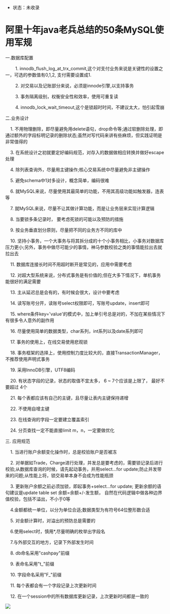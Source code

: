 - 状态：未收录

# 阿里十年java老兵总结的50条MySQL使用军规

一.数据库配置

        1. innodb\_flush\_log\_at\_trx\_commit,这个对支付业务来说是关键性的设置之一，可选的参数值有0,1,2, 支付需要设置成1.

        2. 对交易以及记账部分来说，必须是innode引擎,以支持事务

        3. 事务隔离级别，权衡安全性和效率，使用可重复读

        4. innodb\_lock\_wait\_timeout,这个是锁超时时间，不建议太大，怕引起雪崩

二.业务设计

    1. 不用物理删除，即尽量避免用delete语句，drop命令等;通过软删除处理，即通过额外的字段标明记录的删除状态;虽然对写代码来讲有些麻烦，但实践证明是非常值得的

    3. 在系统设计之初就要定好编码规范，对存入的数据做相应转换并做好escape处理

    4. 除列表查询外，尽量用主键操作;核心交易系统中尽量避免非主键操作

    5. 避免schema中1对多设计，概念简单，编码很难

    6. 就MySQL来说，尽量使用其最简单的功能，不用其高级功能如触发器，连表等

    7. 就MySQL来说，尽量不让其做计算功能，而是让业务层来实现计算逻辑

    8. 当要锁多条记录时， 要考虑死锁的可能以及预防的措施

    9. 按业务垂直划分原则，尽量把不同的业务方不同的库中

    10. 坚持小事务，一个大事务与将其拆分成的十个小事务相比，小事务对数据库压力更小;另外，事务中做尽可能少的事情，神马参数校验之类的事情能拉出去就拉出去

    11. 数据库连接长时间不用超时断开是常见的，应用中需要考虑

    12. 对超大型系统来说，分布式事务是有价值的;但在大多下情况下，单机事务能很好的满足需要

    13. 主从延迟总是会有的，有时候会很大，设计中要考虑

    14. 读写账号分开，读账号select权限即可，写账号update，insert即可

    15. where条件key='value'的模式中，加上单引号总是对的，不加在某些情况下有很多令人意外的副作用

    16. 尽量使用简单的数据类型，char系列，int系列以及date系列即可

    17. 事务的使用上，在线交易使用悲观锁

    18. 事务框架的选择上，使用控制力度比较大的，直接TransactionManager，不推荐使用声明式事务

    19. 采用InnoDB引擎，UTF8编码

    20. 有状态字段的记录，状态的取值不宜太多， 6 ~ 7个应该是上限了， 最好不要超过 4个

    21. 每个表都应该有自己的主键，且尽量让表内主键保持递增

    22. 不使用自增主键

    23. 在线查询的字段一定要建立覆盖索引

    24. 分页查找一定不能直接limit m，n，一定要做优化

三. 应用规范

    1. 当进行账户余额变化操作时，总是校验账户是否被冻

    2. 对单据如Trade，Charge进行处理，并发总是要考虑的，需要锁记录后进行校验;从数据库查询的时候，请先起动事务，并用select...for update;防止并发带来的问题;从性能上将，锁交易单本身不会成为性能瓶颈

    3. 更新账户余额之前必须加锁，即起事务+select...for update; 更新余额的语句建议是update table set 余额=余额+/-发生额， 自然在代码逻辑中做各种边界值校验，包括不溢出，不小于0等

    4.金额都统一单位，以分为单位合适;数据类型为有符号64位整形数合适

    5. 对金额计算时，对溢出的预防总是需要的

    6.使用select时，慎用\*,尽量明确的枚举出字段名

    7.与外部交互的地方，记录下外部发生时间

    8. db命名采用"cashpay"前缀

    9. 表命名采用"t\_"前缀

    10. 字段命名采用"F\_"前缀

    11. 每个表都会有一个字段记录上次更新时间

    12. 在一个session中的所有数据库更新记录，上次更新时间都是一致的

![](/img/MySQL/01/1649758791-d76e13b94aadde730cfa2503c606e71b.png)

